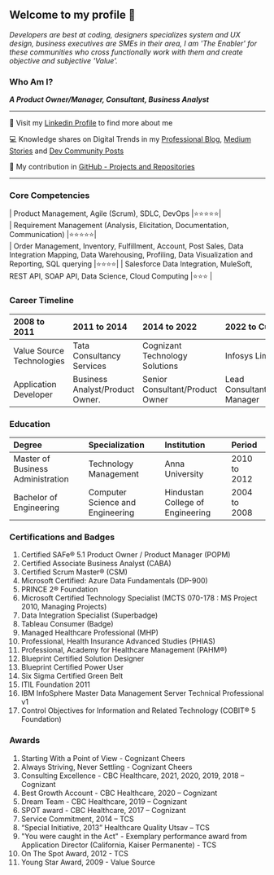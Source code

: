 ## Welcome to my profile 👋

_Developers are best at coding, designers specializes system and UX design, business executives are SMEs in their area, I am 'The Enabler' for these communities who cross functionally work with them and create objective and subjective 'Value'._ 

### Who Am I? 

**_A Product Owner/Manager, Consultant, Business Analyst_**


* * *


👤 Visit my [Linkedin Profile](https://www.linkedin.com/in/seevignesh/) to find more about me

💻 Knowledge shares on Digital Trends in my [Professional Blog](https://iamvigneshc-mydigitalworld.blogspot.com/), [Medium Stories](https://iamvigneshc.medium.com) and [Dev Community Posts](https://dev.to/iamvigneshc)

🚀 My contribution in [GitHub - Projects and Repositories](https://github.com/IamVigneshC)

* * *

### Core Competencies

| Product Management, Agile (Scrum), SDLC, DevOps                                              |⭐⭐⭐⭐⭐|  
| Requirement Management (Analysis, Elicitation, Documentation, Communication)                 |⭐⭐⭐⭐⭐|          
| Order Management, Inventory, Fulfillment, Account, Post Sales, Data Integration Mapping, Data Warehousing, Profiling, Data Visualization and Reporting, SQL querying                  |⭐⭐⭐⭐|
| Salesforce Data Integration, MuleSoft, REST API, SOAP API, Data Science, Cloud Computing                |⭐⭐⭐  |                                 

### Career Timeline

|       2008 to 2011         |       2011 to 2014              |          2014 to 2022               |        2022 to Current          |
|:---------------------------|:--------------------------------|:------------------------------------|:--------------------------------|
| Value Source Technologies  | Tata Consultancy Services       | Cognizant Technology Solutions      | Infosys Limited                 |
| Application Developer      | Business Analyst/Product Owner. | Senior Consultant/Product Owner     | Lead Consultant/Product Manager |


### Education

| Degree                            | Specialization                   |  Institution                     | Period           | 
|:----------------------------------|:---------------------------------|:---------------------------------|:-----------------|
| Master of Business Administration | Technology Management            |  Anna University                 | 2010 to 2012     |
| Bachelor of Engineering           | Computer Science and Engineering |  Hindustan College of Engineering| 2004 to 2008     |


### Certifications and Badges

1. Certified SAFe® 5.1 Product Owner / Product Manager (POPM)
2. Certified Associate Business Analyst (CABA)
3. Certified Scrum Master® (CSM)
4. Microsoft Certified: Azure Data Fundamentals (DP-900)
5. PRINCE 2® Foundation 
6. Microsoft Certified Technology Specialist (MCTS 070-178 : MS Project 2010, Managing Projects)
7. Data Integration Specialist (Superbadge)
8. Tableau Consumer (Badge)
9. Managed Healthcare Professional (MHP)
10. Professional, Health Insurance Advanced Studies (PHIAS) 
11. Professional, Academy for Healthcare Management (PAHM®)
12. Blueprint Certified Solution Designer
13. Blueprint Certified Power User
14. Six Sigma Certified Green Belt
15. ITIL Foundation 2011
16. IBM InfoSphere Master Data Management Server Technical Professional v1
17. Control Objectives for Information and Related Technology (COBIT® 5 Foundation) 

### Awards

1. Starting With a Point of View - Cognizant Cheers
1. Always Striving, Never Settling - Cognizant Cheers
1. Consulting Excellence - CBC Healthcare, 2021, 2020, 2019, 2018 – Cognizant
1. Best Growth Account - CBC Healthcare, 2020 – Cognizant
1. Dream Team - CBC Healthcare, 2019 – Cognizant
1. SPOT award - CBC Healthcare, 2017 – Cognizant
1. Service Commitment, 2014 – TCS
1. “Special Initiative, 2013” Healthcare Quality Utsav – TCS 
1. "You were caught in the Act" - Exemplary performance award from Application Director (California, Kaiser Permanente) - TCS
1. On The Spot Award, 2012 - TCS
1. Young Star Award, 2009 - Value Source

